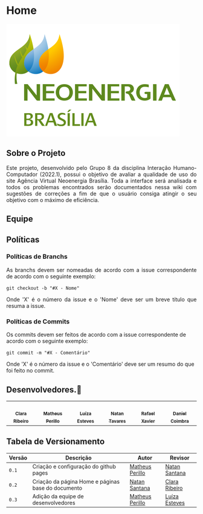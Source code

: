 # Home

![Logo](assets/logo.png)

## Sobre o Projeto

<div style="text-align: justify">
Este projeto, desenvolvido pelo Grupo 8 da disciplina Interação Humano-Computador (2022.1), possui o objetivo
de avaliar a qualidade de uso do site Agência Virtual Neoenergia Brasília. Toda a interface será analisada 
e todos os problemas encontrados serão documentados nessa wiki com sugestões de correções a fim de que o 
usuário consiga atingir o seu objetivo com o máximo de eficiência.
</div>

## Equipe


## Políticas

### Políticas de Branchs

<div style="text-align: justify">
As branchs devem ser nomeadas de acordo com a issue correspondente de acordo com o seguinte exemplo:

```
git checkout -b "#X - Nome"
```
Onde 'X' é o número da issue e o 'Nome' deve ser um breve título que resuma a issue.
</div>

### Políticas de Commits
Os commits devem ser feitos de acordo com a issue correspondente de acordo com o seguinte exemplo:

```
git commit -m "#X - Comentário"
```
Onde 'X' é o número da issue e o 'Comentário' deve ser um resumo do que foi feito no commit.

## Desenvolvedores.🤝

<div class="md-typeset__scrollwrap"><div class="md-typeset__table"><table>
    <tbody><tr>
        <td align="center"><a href="https://github.com/clara-ribeiro"><img onmouseover="opaqImg(this)" onmouseout="normalImg(this)" 
        style="border-radius: 50%; opacity: 1;" src="https://avatars.githubusercontent.com/u/64803940?v=4" alt="" 
        width="250px;"><br><sub><b>Clara Ribeiro</b></sub></a><br><a href="https://github.com/clara-ribeiro"></a></td>
        <td align="center"><a href="https://github.com/MatheusPerillo"><img onmouseover="opaqImg(this)" onmouseout="normalImg(this)" 
        style="border-radius: 50%; opacity: 1;" src="https://avatars.githubusercontent.com/MatheusPerillo" alt="" 
        width="230px;"><br><sub><b>Matheus Perillo</b></sub></a><br><a href="https://github.com/MatheusPerillo"></a></td>
        <td align="center"><a href="https://github.com/luiza-esteves"><img onmouseover="opaqImg(this)" onmouseout="normalImg(this)" 
        style="border-radius: 50%; opacity: 1;" src="https://avatars.githubusercontent.com/u/69515514?v=4" alt="" 
        width="245px;"><br><sub><b>Luíza Esteves</b></sub></a><br><a href="https://github.com/luiza-esteves"></a></td>
        <td align="center"><a href="https://github.com/Neitan2001"><img onmouseover="opaqImg(this)" onmouseout="normalImg(this)" 
        style="border-radius: 50%;" src="https://avatars.githubusercontent.com/u/64803935?v=4" alt="" 
        width="250px;"><br><sub><b>Natan Tavares</b></sub></a><br><a href="https://github.com/Neitan2001"></a></td>
        <td align="center"><a href="https://github.com/rafaelxavierr"><img onmouseover="opaqImg(this)" onmouseout="normalImg(this)" 
        style="border-radius: 50%; opacity: 1;" src="https://avatars.githubusercontent.com/u/75219636?v=4" alt="" 
        width="270px;"><br><sub><b>Rafael Xavier</b></sub></a><br><a href="https://github.com/rafaelxavierr"></a></td>
        <td align="center"><a href="https://github.com/DanielCoimbra"><img onmouseover="opaqImg(this)" onmouseout="normalImg(this)" 
        style="border-radius: 50%;" src="https://avatars.githubusercontent.com/u/49206670?v=4" alt="" 
        width="240px;"><br><sub><b>Daniel Coimbra</b></sub></a><br><a href="https://github.com/DanielCoimbra"></a></td>      
    </tr> 
</tbody></table></div></div>

## Tabela de Versionamento

| Versão | Descrição | Autor | Revisor |
| ------ | --------- | ----- | ------- |
| `0.1`  | Criação e configuração do github pages | [Matheus Perillo](https://github.com/MatheusPerillo) | [Natan Santana](https://github.com/Neitan2001)
| `0.2`  | Criação da página Home e páginas base do documento | [Natan Santana](https://github.com/Neitan2001) | [Clara Ribeiro](https://github.com/clara-ribeiro)
| `0.3`  | Adição da equipe de desenvolvedores | [Matheus Perillo](https://github.com/MatheusPerillo) | [Luíza Esteves](https://github.com/luiza-esteves)
